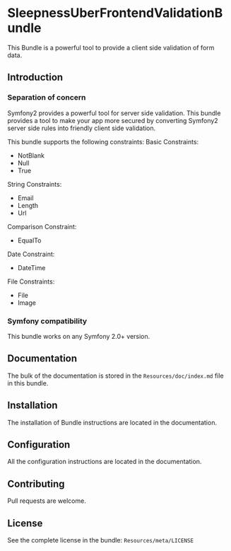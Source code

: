 SleepnessUberFrontendValidationBundle
=====================

This Bundle is a powerful tool to provide a client side validation of form data.

Introduction
------------

### Separation of concern

Symfony2 provides a powerful tool for server side validation.
This bundle provides a tool to make your app more secured by converting Symfony2 server side rules
into friendly client side validation.

This bundle supports the following constraints:
Basic Constraints:
- NotBlank
- Null
- True

String Constraints:
- Email
- Length
- Url

Comparison Constraint:
- EqualTo

Date Constraint:
- DateTime

File Constraints:
- File
- Image

### Symfony compatibility

This bundle works on any Symfony 2.0+ version.

Documentation
-------------

The bulk of the documentation is stored in the `Resources/doc/index.md` file in this bundle.

Installation
------------

The installation of Bundle instructions are located in the documentation.

Configuration
-------------

All the configuration instructions are located in the documentation.

Contributing
------------

Pull requests are welcome.

License
-------

See the complete license in the bundle: `Resources/meta/LICENSE`
